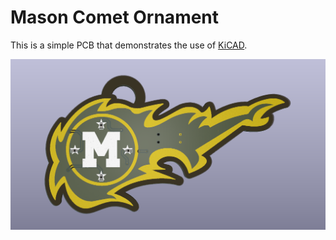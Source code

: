 # Mason Comet Ornament
This is a simple PCB that demonstrates the use of [KiCAD](https://www.kicad.org/).

![PCB rendering](mason-comet-ornament.png)